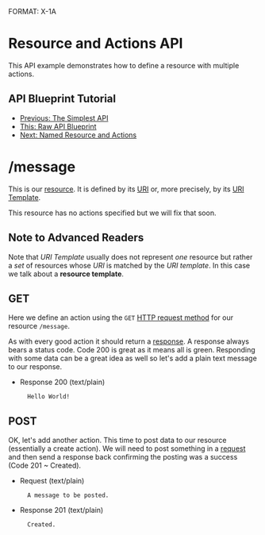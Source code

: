 FORMAT: X-1A

# Resource and Actions API
This API example demonstrates how to define a resource with multiple actions.

## API Blueprint Tutorial
+ [Previous: The Simplest API](https://github.com/apiaryio/api-blueprint/blob/master/examples/1.%20Simplest%20API.md) 
+ [This: Raw API Blueprint](https://raw.github.com/apiaryio/api-blueprint/master/examples/2.%20Resource%20and%20Actions.md)
+ [Next: Named Resource and Actions](https://github.com/apiaryio/api-blueprint/blob/master/examples/3.%20Named%20Resource%20and%20Actions.md)

# /message
This is our [resource](http://www.w3.org/TR/di-gloss/#def-resource). It is defined by its [URI](http://www.w3.org/TR/di-gloss/#def-uniform-resource-identifier) or, more precisely, by its [URI Template](http://tools.ietf.org/html/rfc6570).

This resource has no actions specified but we will fix that soon. 

## Note to Advanced Readers
Note that *URI Template* usually does not represent *one* resource but rather a *set* of resources whose *URI* is matched by the *URI template*. In this case we talk about a **resource template**.

## GET 
Here we define an action using the `GET` [HTTP request method](http://www.w3schools.com/tags/ref_httpmethods.asp) for our resource `/message`.

As with every good action it should return a [response](http://www.w3.org/TR/di-gloss/#def-http-response). A response always bears a status code. Code 200 is great as it means all is green. Responding with some data can be a great idea as well so let's add a plain text message to our response.

+ Response 200 (text/plain)

        Hello World!
        
## POST 
OK, let's add another action. This time to post data to our resource (essentially a create action). We will need to post something in a [request](http://www.w3.org/TR/di-gloss/#def-http-request) and then send a response back confirming the posting was a success (Code 201 ~ Created).

+ Request (text/plain)

        A message to be posted.
        
+ Response 201 (text/plain)

        Created.
